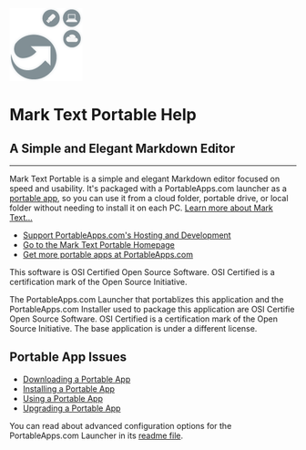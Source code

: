 ![](App\AppInfo\appicon_128.png)

# Mark Text Portable Help

## A Simple and Elegant Markdown Editor

------------------------------------

Mark Text Portable is a simple and elegant Markdown editor focused on speed and usability. It's packaged with a PortableApps.com launcher as a [portable app](https://portableapps.com/about/what_is_a_portable_app), so you can use it from a cloud folder, portable drive, or local folder without needing to install it on each PC. [Learn more about Mark Text...](https://marktext.app/)

* [Support PortableApps.com's Hosting and Development](https://portableapps.com/donate)
* [Go to the Mark Text Portable Homepage](https://github.com/jgonyea/Mark-Text-Portable)
* [Get more portable apps at PortableApps.com](https://portableapps.com/)

This software is OSI Certified Open Source Software. OSI Certified is a certification mark of the Open Source Initiative.

The PortableApps.com Launcher that portablizes this application and the PortableApps.com Installer used to package this application are OSI Certifie  Open Source Software. OSI Certified is a certification mark of the Open Source Initiative. The base application is under a different license.

Portable App Issues
-------------------

- [Downloading a Portable App](https://portableapps.com/support/portable_app#downloading)
- [Installing a Portable App](https://portableapps.com/support/portable_app#installing)
- [Using a Portable App](https://portableapps.com/support/portable_app#using)
- [Upgrading a Portable App](https://portableapps.com/support/portable_app#upgrading)

You can read about advanced configuration options for the PortableApps.com Launcher in its [readme file](Other/Source/Readme.txt).
